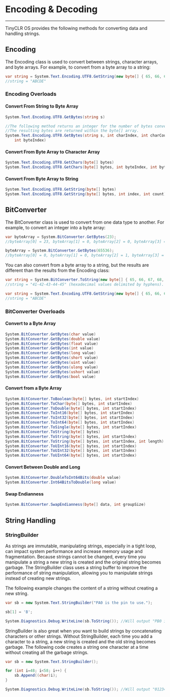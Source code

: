 # Encoding & Decoding
---
TinyCLR OS provides the following methods for converting data and handling strings.

## Encoding

The Encoding class is used to convert between strings, character arrays, and byte arrays. For example, to convert from a byte array to a string:

```cs
var string = System.Text.Encoding.UTF8.GetString(new byte[] { 65, 66, 67, 68, 69 });
//string = "ABCDE"
```

### Encoding Overloads

#### Convert From String to Byte Array

```cs
System.Text.Encoding.UTF8.GetBytes(string s)

//The following method returns an integer for the number of bytes converted.
//The resulting bytes are returned within the byte[] array.
System.Text.Encoding.UTF8.GetBytes(string s, int charIndex, int charCount, byte[] bytes,
    int byteIndex)
```

#### Convert From Byte Array to Character Array

```cs
System.Text.Encoding.UTF8.GetChars(byte[] bytes)
System.Text.Encoding.UTF8.GetChars(byte[] bytes, int byteIndex, int byteCount)
```

#### Convert From Byte Array to String

```cs
System.Text.Encoding.UTF8.GetString(byte[] bytes)
System.Text.Encoding.UTF8.GetString(byte[] bytes, int index, int count)
```

## BitConverter
The BitConverter class is used to convert from one data type to another. For example, to convert an integer into a byte array:

```cs
var byteArray = System.BitConverter.GetBytes(23);
//byteArray[0] = 23, byteArray[1] = 0, byteArray[2] = 0, byteArray[3] = 0

byteArray = System.BitConverter.GetBytes(65536);
//byteArray[0] = 0, byteArray[1] = 0, byteArray[2] = 1, byteArray[3] = 0
```

You can also convert from a byte array to a string, but the results are different than the results from the Encoding class:

```cs
var string = System.BitConverter.ToString(new byte[] { 65, 66, 67, 68, 69 });
//string = "41-42-43-44-45" (hexadecimal values delimited by hyphens).

var string = System.Text.Encoding.UTF8.GetString(new byte[] { 65, 66, 67, 68, 69 });
//string = "ABCDE"
```

### BitConverter Overloads

#### Convert to a Byte Array

```cs
System.BitConverter.GetBytes(char value)
System.BitConverter.GetBytes(double value)
System.BitConverter.GetBytes(float value)
System.BitConverter.GetBytes(int value)
System.BitConverter.GetBytes(long value)
System.BitConverter.GetBytes(short value)
System.BitConverter.GetBytes(uint value)
System.BitConverter.GetBytes(ulong value)
System.BitConverter.GetBytes(ushort value)
System.BitConverter.GetBytes(bool value)
```

#### Convert from a Byte Array

```cs
System.BitConverter.ToBoolean(byte[] bytes, int startIndex)
System.BitConverter.ToChar(byte[] bytes, int startIndex)
System.BitConverter.ToDouble(byte[] bytes, int startIndex)
System.BitConverter.ToInt16(byte[] bytes, int startIndex)
System.BitConverter.ToInt32(byte[] bytes, int startIndex)
System.BitConverter.ToInt64(byte[] bytes, int startIndex)
System.BitConverter.ToSingle(byte[] bytes, int startIndex)
System.BitConverter.ToString(byte[] bytes)
System.BitConverter.ToString(byte[] bytes, int startIndex)
System.BitConverter.ToString(byte[] bytes, int startIndex, int length)
System.BitConverter.ToUInt16(byte[] bytes, int startIndex)
System.BitConverter.ToUInt32(byte[] bytes, int startIndex)
System.BitConverter.ToUInt64(byte[] bytes, int startIndex)
```

#### Convert Between Double and Long

```cs
System.BitConverter.DoubleToInt64Bits(double value)
System.BitConverter.Int64BitsToDouble(long value)
```

#### Swap Endianness

```cs
System.BitConverter.SwapEndianness(byte[] data, int groupSize)
```

## String Handling

### StringBuilder

As strings are immutable, manipulating strings, especially in a tight loop, can impact system performance and increase memory usage and fragmentation. Because strings cannot be changed, every time you manipulate a string a new string is created and the original string becomes garbage. The StringBuilder class uses a string buffer to improve the performance of string manipulation, allowing you to manipulate strings instead of creating new strings.

The following example changes the content of a string without creating a new string.

```cs
var sb = new System.Text.StringBuilder("PA0 is the pin to use.");

sb[1] = 'B';

System.Diagnostics.Debug.WriteLine(sb.ToString()); //Will output "PB0 is the pin to use."
```

StringBuilder is also great when you want to build strings by concatenating characters or other strings. Without StringBuilder, each time you add a character to a string, a new string is created and the old string becomes garbage. The following code creates a string one character at a time without creating all the garbage strings.

```cs
var sb = new System.Text.StringBuilder();

for (int i=48; i<58; i++) {
    sb.Append((char)i);
}

System.Diagnostics.Debug.WriteLine(sb.ToString()); //Will output "0123456789"
```



